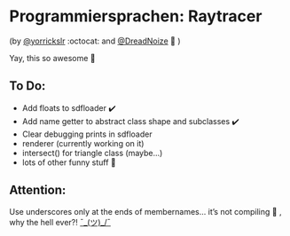 Programmiersprachen: Raytracer
===========
(by [@yorrickslr](https://github.com/yorrickslr) :octocat: and [@DreadNoize](https://github.com/DreadNoize) :dragon: )

Yay, this so awesome :rocket:

## To Do:

- Add floats to sdfloader :heavy_check_mark:
- Add name getter to abstract class shape and subclasses :heavy_check_mark:
- Clear debugging prints in sdfloader
- renderer (currently working on it)
- intersect() for triangle class (maybe...)
- lots of other funny stuff :poop:

## Attention:

Use underscores only at the ends of membernames... it’s not compiling :poop: , why the hell ever?! [¯\_(ツ)_/¯](https://www.youtube.com/watch?v=32UGD0fV45g)
